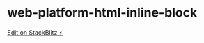 # web-platform-html-inline-block

[Edit on StackBlitz ⚡️](https://stackblitz.com/edit/web-platform-hhsyho)